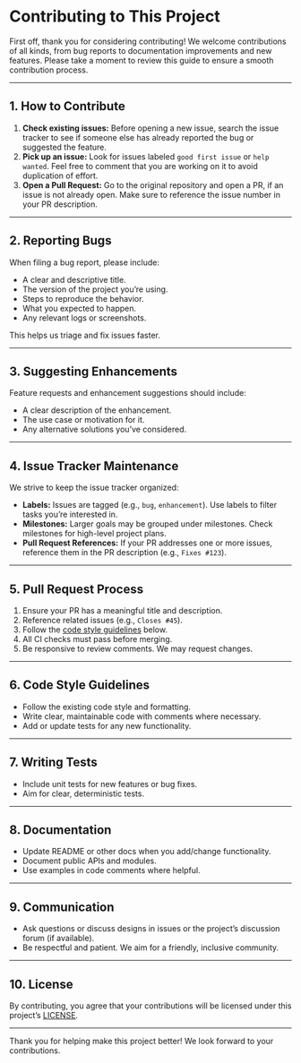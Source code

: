 # Contributing to This Project

First off, thank you for considering contributing! We welcome contributions of all kinds, from bug reports to documentation improvements and new features. Please take a moment to review this guide to ensure a smooth contribution process.

---

## 1. How to Contribute

1. **Check existing issues:** Before opening a new issue, search the issue tracker to see if someone else has already reported the bug or suggested the feature.
2. **Pick up an issue:** Look for issues labeled `good first issue` or `help wanted`. Feel free to comment that you are working on it to avoid duplication of effort.
3. **Open a Pull Request:** Go to the original repository and open a PR, if an issue is not already open. Make sure to reference the issue number in your PR description.

---

## 2. Reporting Bugs

When filing a bug report, please include:

- A clear and descriptive title.
- The version of the project you’re using.
- Steps to reproduce the behavior.
- What you expected to happen.
- Any relevant logs or screenshots.

This helps us triage and fix issues faster.

---

## 3. Suggesting Enhancements

Feature requests and enhancement suggestions should include:

- A clear description of the enhancement.
- The use case or motivation for it.
- Any alternative solutions you’ve considered.

---

## 4. Issue Tracker Maintenance

We strive to keep the issue tracker organized:

- **Labels:** Issues are tagged (e.g., `bug`, `enhancement`). Use labels to filter tasks you’re interested in.
- **Milestones:** Larger goals may be grouped under milestones. Check milestones for high-level project plans.
- **Pull Request References:** If your PR addresses one or more issues, reference them in the PR description (e.g., `Fixes #123`).

---

## 5. Pull Request Process

1. Ensure your PR has a meaningful title and description.
2. Reference related issues (e.g., `Closes #45`).
3. Follow the [code style guidelines](#6-code-style) below.
4. All CI checks must pass before merging.
5. Be responsive to review comments. We may request changes.

---

## 6. Code Style Guidelines

- Follow the existing code style and formatting.
- Write clear, maintainable code with comments where necessary.
- Add or update tests for any new functionality.

---

## 7. Writing Tests

- Include unit tests for new features or bug fixes.
- Aim for clear, deterministic tests.

---

## 8. Documentation

- Update README or other docs when you add/change functionality.
- Document public APIs and modules.
- Use examples in code comments where helpful.

---

## 9. Communication

- Ask questions or discuss designs in issues or the project’s discussion forum (if available).
- Be respectful and patient. We aim for a friendly, inclusive community.

---

## 10. License

By contributing, you agree that your contributions will be licensed under this project’s [LICENSE](./LICENSE).

---

Thank you for helping make this project better! We look forward to your contributions.
